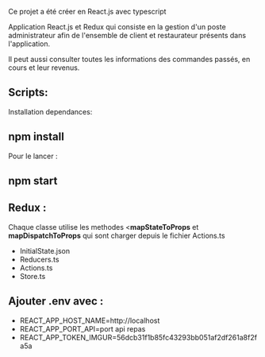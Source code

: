 Ce projet a été créer en React.js avec typescript

Application React.js et Redux qui consiste en la gestion d'un poste administrateur afin de l'ensemble de client et restaurateur présents dans l'application.

Il peut aussi consulter toutes les informations des commandes passés, en cours et leur revenus.

## Scripts:

Installation dependances:

## npm install

Pour le lancer :

## npm start



## Redux :

Chaque classe utilise les methodes <<strong>mapStateToProps</strong> et <strong>mapDispatchToProps</strong> qui sont charger depuis le fichier Actions.ts

* InitialState.json
* Reducers.ts
* Actions.ts
* Store.ts


## Ajouter .env avec :

* REACT_APP_HOST_NAME=http://localhost
* REACT_APP_PORT_API=port api repas 
* REACT_APP_TOKEN_IMGUR=56dcb31f1b85fc43293bb051af2df261a8f2fa5a
